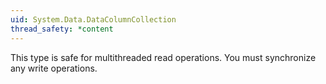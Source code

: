 ```yaml
---
uid: System.Data.DataColumnCollection
thread_safety: *content
---
```


This type is safe for multithreaded read operations. You must synchronize any write operations.


